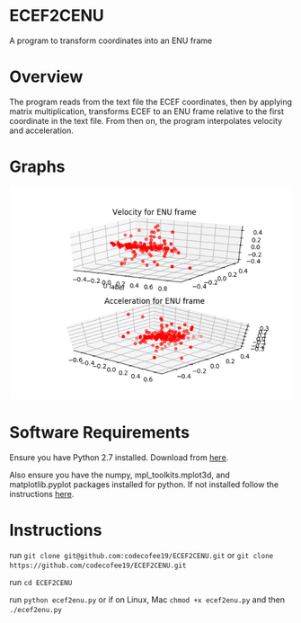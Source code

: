 # ECEF2CENU
A program to transform coordinates into an ENU frame

# Overview
The program reads from the text file the ECEF coordinates, then by applying 
matrix multiplication, transforms ECEF to an ENU frame relative to the first 
coordinate in the text file. From then on, the program interpolates velocity 
and acceleration.  

# Graphs
![alt text](graphs.png)


# Software Requirements 

Ensure you have Python 2.7 installed. Download from [here](https://www.python.org/downloads/).

Also ensure you have the numpy, mpl_toolkits.mplot3d, and matplotlib.pyplot packages installed for python. If not installed follow the instructions [here](https://matplotlib.org/faq/installing_faq.html#clean-install). 


# Instructions

run `git clone git@github.com:codecofee19/ECEF2CENU.git` or `git clone https://github.com/codecofee19/ECEF2CENU.git` 

run  `cd ECEF2CENU`

run  `python ecef2enu.py` or if on Linux, Mac `chmod +x ecef2enu.py` and then `./ecef2enu.py`  

